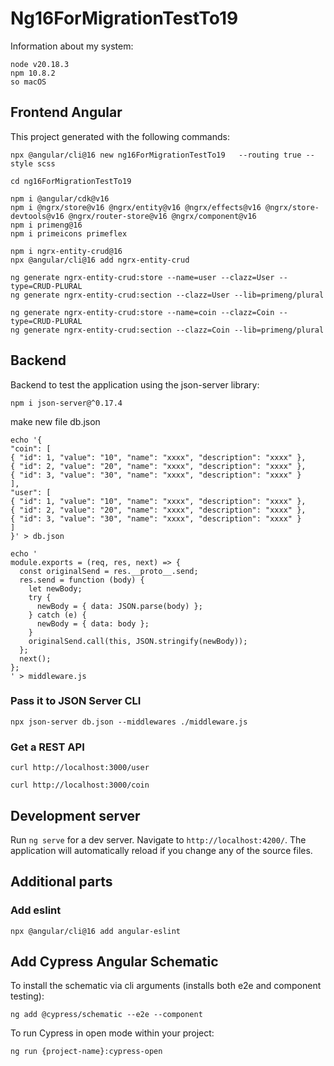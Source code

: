 # Ng16ForMigrationTestTo19

Information about my system:
```console
node v20.18.3
npm 10.8.2
so macOS
```
## Frontend Angular
This project generated with the following commands:
```console
npx @angular/cli@16 new ng16ForMigrationTestTo19   --routing true --style scss
```
```console
cd ng16ForMigrationTestTo19
```
```console
npm i @angular/cdk@v16
npm i @ngrx/store@v16 @ngrx/entity@v16 @ngrx/effects@v16 @ngrx/store-devtools@v16 @ngrx/router-store@v16 @ngrx/component@v16
npm i primeng@16
npm i primeicons primeflex
```
```console
npm i ngrx-entity-crud@16
npx @angular/cli@16 add ngrx-entity-crud
```
```console
ng generate ngrx-entity-crud:store --name=user --clazz=User --type=CRUD-PLURAL
ng generate ngrx-entity-crud:section --clazz=User --lib=primeng/plural

ng generate ngrx-entity-crud:store --name=coin --clazz=Coin --type=CRUD-PLURAL
ng generate ngrx-entity-crud:section --clazz=Coin --lib=primeng/plural
```

## Backend
Backend to test the application using the json-server library:
```console
npm i json-server@^0.17.4
```
make new file db.json
```console
echo '{
"coin": [
{ "id": 1, "value": "10", "name": "xxxx", "description": "xxxx" },
{ "id": 2, "value": "20", "name": "xxxx", "description": "xxxx" },
{ "id": 3, "value": "30", "name": "xxxx", "description": "xxxx" }
],
"user": [
{ "id": 1, "value": "10", "name": "xxxx", "description": "xxxx" },
{ "id": 2, "value": "20", "name": "xxxx", "description": "xxxx" },
{ "id": 3, "value": "30", "name": "xxxx", "description": "xxxx" }
]
}' > db.json
```

```console
echo '
module.exports = (req, res, next) => {
  const originalSend = res.__proto__.send;
  res.send = function (body) {
    let newBody;
    try {
      newBody = { data: JSON.parse(body) };
    } catch (e) {
      newBody = { data: body };
    }
    originalSend.call(this, JSON.stringify(newBody));
  };
  next();
};
' > middleware.js
```

### Pass it to JSON Server CLI
```console
npx json-server db.json --middlewares ./middleware.js
```
### Get a REST API

```console
curl http://localhost:3000/user
```
```console
curl http://localhost:3000/coin
```

## Development server
Run `ng serve` for a dev server. Navigate to `http://localhost:4200/`. The application will automatically reload if you change any of the source files.

## Additional parts
### Add eslint
```console
npx @angular/cli@16 add angular-eslint
```
## Add Cypress Angular Schematic
To install the schematic via cli arguments (installs both e2e and component testing):
```console
ng add @cypress/schematic --e2e --component
```
To run Cypress in open mode within your project:
```console
ng run {project-name}:cypress-open
```

